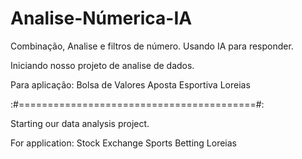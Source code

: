 # Analise-Númerica-IA
Combinação, Analise e filtros de número. Usando IA para responder.

Iniciando nosso projeto de analise de dados.

Para aplicação:
  Bolsa de Valores
  Aposta Esportiva
  Loreias 

:#=========================================#:

Starting our data analysis project.

For application:
  Stock Exchange
  Sports Betting
  Loreias

